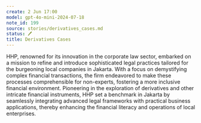 ```yaml
---
create: 2 Jun 17:00
model: gpt-4o-mini-2024-07-18
note_id: 199
source: stories/derivatives_cases.md
status: 🖊️
title: Derivatives Cases
---
```


HHP, renowned for its innovation in the corporate law sector, embarked on a mission to refine and introduce sophisticated legal practices tailored for the burgeoning local companies in Jakarta. With a focus on demystifying complex financial transactions, the firm endeavored to make these processes comprehensible for non-experts, fostering a more inclusive financial environment. Pioneering in the exploration of derivatives and other intricate financial instruments, HHP set a benchmark in Jakarta by seamlessly integrating advanced legal frameworks with practical business applications, thereby enhancing the financial literacy and operations of local enterprises.